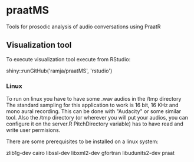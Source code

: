# praatMS
Tools for prosodic analysis of audio conversations using PraatR

## Visualization tool
To execute visualization tool execute from RStudio:

shiny::runGitHub('ramja/praatMS', 'rstudio')

### Linux
To run on linux you have to have some .wav audios in the /tmp directory
The standard sampling for this application to work is 16 bit, 16 KHz and mono aural recording. This can be done with "Audacity" or some similar tool.
Also the /tmp directory (or wherever you will put  your audios, you can configure it 
on the server.R PitchDirectory variable) has to have read and write user permisions.

There are some prerequisites to be installed on a linux system:

zlib1g-dev
cairo
libssl-dev
libxml2-dev
gfortran
libudunits2-dev
praat